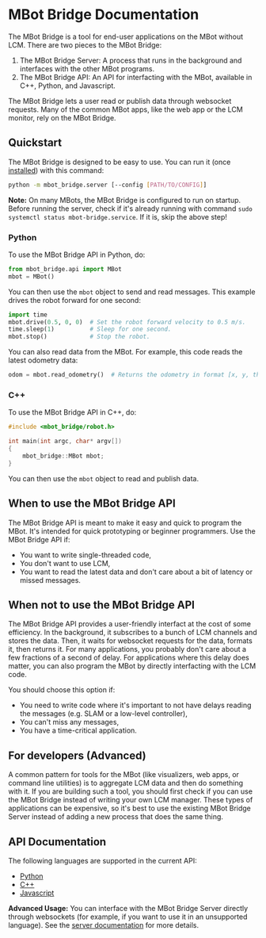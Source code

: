 # MBot Bridge Documentation

The MBot Bridge is a tool for end-user applications on the MBot without LCM. There are two pieces to the MBot Bridge:

1. The MBot Bridge Server: A process that runs in the background and interfaces with the other MBot programs.
2. The MBot Bridge API: An API for interfacting with the MBot, available in C++, Python, and Javascript.

The MBot Bridge lets a user read or publish data through websocket requests. Many of the common MBot apps, like the web app or the LCM monitor, rely on the MBot Bridge.

## Quickstart

The MBot Bridge is designed to be easy to use. You can run it (once [installed](../README.md#install-instructions)) with this command:
```bash
python -m mbot_bridge.server [--config [PATH/TO/CONFIG]]
```

**Note:** On many MBots, the MBot Bridge is configured to run on startup. Before running the server, check if it's already running with command `sudo systemctl status mbot-bridge.service`. If it is, skip the above step!

### Python

To use the MBot Bridge API in Python, do:
```python
from mbot_bridge.api import MBot
mbot = MBot()
```
You can then use the `mbot` object to send and read messages. This example drives the robot forward for one second:
```python
import time
mbot.drive(0.5, 0, 0)  # Set the robot forward velocity to 0.5 m/s.
time.sleep(1)          # Sleep for one second.
mbot.stop()            # Stop the robot.
```
You can also read data from the MBot. For example, this code reads the latest odometry data:
```python
odom = mbot.read_odometry()  # Returns the odometry in format [x, y, theta].
```

### C++

To use the MBot Bridge API in C++, do:
```cpp
#include <mbot_bridge/robot.h>

int main(int argc, char* argv[])
{
    mbot_bridge::MBot mbot;
}
```
You can then use the `mbot` object to read and publish data.

## When to use the MBot Bridge API

The MBot Bridge API is meant to make it easy and quick to program the MBot. It's intended for quick prototyping or beginner programmers.  Use the MBot Bridge API if:
* You want to write single-threaded code,
* You don't want to use LCM,
* You want to read the latest data and don't care about a bit of latency or missed messages.

## When not to use the MBot Bridge API

The MBot Bridge API provides a user-friendly interfact at the cost of some efficiency. In the background, it subscribes to a bunch of LCM channels and stores the data. Then, it waits for websocket requests for the data, formats it, then returns it. For many applications, you probably don't care about a few fractions of a second of delay. For applications where this delay does matter, you can also program the MBot by directly interfacting with the LCM code.

You should choose this option if:
* You need to write code where it's important to not have delays reading the messages (e.g. SLAM or a low-level controller),
* You can't miss any messages,
* You have a time-critical application.

## For developers (Advanced)

A common pattern for tools for the MBot (like visualizers, web apps, or command line utilities) is to aggregate LCM data and then do something with it. If you are building such a tool, you should first check if you can use the MBot Bridge instead of writing your own LCM manager. These types of applications can be expensive, so it's best to use the existing MBot Bridge Server instead of adding a new process that does the same thing.

## API Documentation

The following languages are supported in the current API:
* [Python](python-api.md)
* [C++](cpp-api.md)
* [Javascript](js-api.md)

**Advanced Usage:** You can interface with the MBot Bridge Server directly through websockets (for example, if you want to use it in an unsupported language). See the [server documentation](server.md) for more details.
